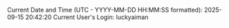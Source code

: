 Current Date and Time (UTC - YYYY-MM-DD HH:MM:SS formatted): 2025-09-15 20:42:20
Current User's Login: luckyaiman
